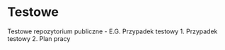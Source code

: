 # Testowe
Testowe repozytorium publiczne - E.G.
Przypadek testowy 1.
Przypadek testowy 2.
Plan pracy